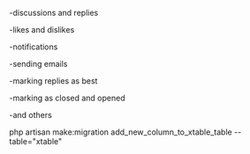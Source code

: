 -discussions and replies

-likes and dislikes

-notifications

-sending emails

-marking replies as best

-marking as closed and opened

-and others

php artisan make:migration add_new_column_to_xtable_table --table="xtable"